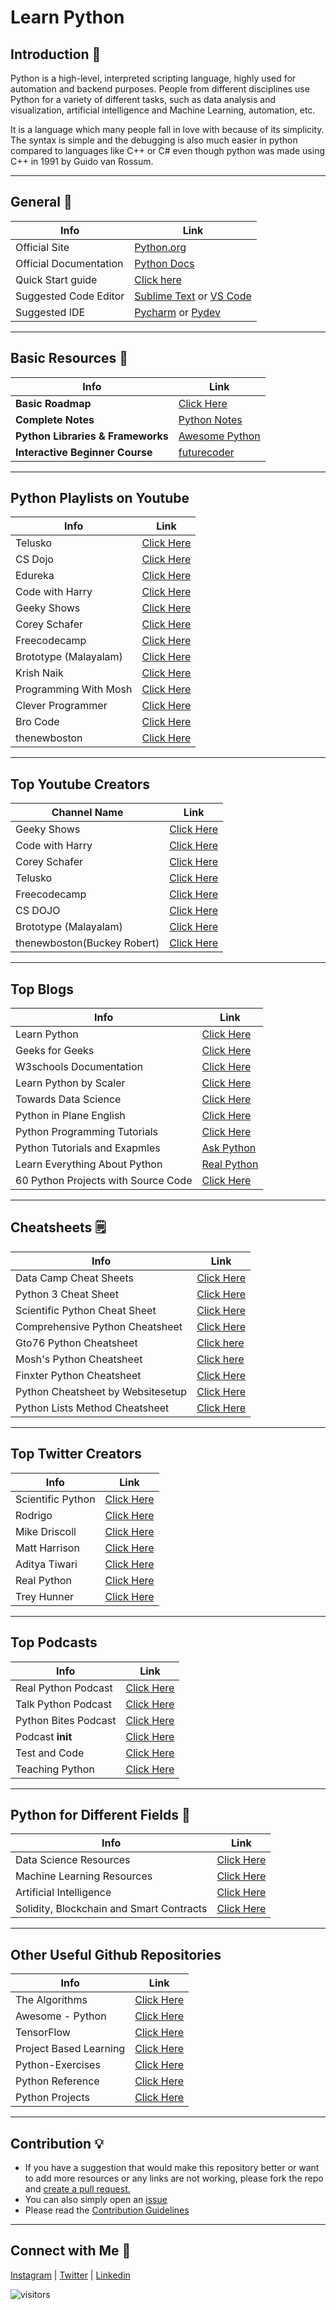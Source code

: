 # Learn Python

## Introduction 💫
Python is a high-level, interpreted scripting language, highly used for automation and backend purposes.
People from different disciplines use Python for a variety of different tasks, such as data analysis and visualization, artificial intelligence and Machine Learning, 
automation, etc.

It is a language which many people fall in love with because of its simplicity. The syntax is simple and the debugging is also much easier in python compared to languages like C++ or C# even though python was made using C++ in 1991 by Guido van Rossum.

---

## General 🔗

| Info                               | Link                                                                                                         |
| ---------------------------------- | ------------------------------------------------------------------------------------------------------------ | 
| Official Site                      | [Python.org](https://python.org)                                                                             |
| Official Documentation             | [Python Docs](https://docs.python.org)                                                                       |
| Quick Start guide                  | [Click here](https://www.python.org/about/gettingstarted/)                                                   | 
| Suggested Code Editor              | [Sublime Text](http://www.sublimetext.com/) or [VS Code](code.visualstudio.com)                              |
| Suggested IDE                      | [Pycharm](https://www.jetbrains.com/pycharm/) or [Pydev](http://pydev.org/)                                  |

---

## Basic Resources 🔗

| Info                                   | Link                                                                                                     |
| -------------------------------------  | ---------------------------------------------------------------------------------------------------------|
| **Basic Roadmap**                      | <a href='./roadmap.md' target="_blank">Click Here</a>                                                    |
| **Complete Notes**                     | [Python Notes](https://books.goalkicker.com/PythonBook/)                                                 |   
| **Python Libraries & Frameworks**      | [Awesome Python](https://github.com/vinta/awesome-python)                                                |
| **Interactive Beginner Course**        | [futurecoder](https://futurecoder.io/)                                                                   |

---

## Python Playlists on Youtube 

| Info                                   | Link                                                                                                     |
| -------------------------------------- | -------------------------------------------------------------------------------------------------------- |
| Telusko                                | [Click Here](https://youtube.com/playlist?list=PLsyeobzWxl7poL9JTVyndKe62ieoN-MZ3)                       |
| CS Dojo                                | [Click Here](https://youtube.com/playlist?list=PLBZBJbE_rGRWeh5mIBhD-hhDwSEDxogDg)                       |
| Edureka                                | [Click Here](https://youtube.com/playlist?list=PL9ooVrP1hQOHY-BeYrKHDrHKphsJOyRyu)                       |
| Code with Harry                        | [Click Here](https://youtube.com/playlist?list=PLu0W_9lII9agICnT8t4iYVSZ3eykIAOME)                       |
| Geeky Shows                            | [Click Here](https://www.youtube.com/playlist?list=PLbGui_ZYuhigZkqrHbI_ZkPBrIr5Rsd5L)                   |
| Corey Schafer                          | [Click Here](https://www.youtube.com/playlist?list=PL-osiE80TeTt2d9bfVyTiXJA-UTHn6WwU)                   |
| Freecodecamp                           | [Click Here](https://www.youtube.com/playlist?list=PLWKjhJtqVAbnqBxcdjVGgT3uVR10bzTEB)                   |
| Brototype (Malayalam)                  | [Click Here](https://www.youtube.com/playlist?list=PLY-ecO2csVHfbpOmWamlb8Mujjdnl1jks)                   |
| Krish Naik                             | [Click Here](https://youtube.com/playlist?list=PLZoTAELRMXVNUL99R4bDlVYsncUNvwUBB)                       |
| Programming With Mosh                  | [Click Here](https://youtube.com/playlist?list=PLTjRvDozrdlxj5wgH4qkvwSOdHLOCx10f)                       |
| Clever Programmer                      | [Click Here](https://www.youtube.com/watch?v=B9nFMZIYQl0)                                                |
| Bro Code                               | [Click Here](https://www.youtube.com/watch?v=6VElWbND-zg&list=PLZPZq0r_RZOOkUQbat8LyQii36cJf2SWT)
| thenewboston                           | [Click Here](https://www.youtube.com/watch?v=HBxCHonP6Ro&list=PL6gx4Cwl9DGAcbMi1sH6oAMk4JHw91mC_)

---

## Top Youtube Creators 
| Channel Name                           | Link                                                                                                     |
| -------------------------------------- | -------------------------------------------------------------------------------------------------------- |
| Geeky Shows                            | [Click Here](https://www.youtube.com/user/GeekyShow1)                                                    |
| Code with Harry                        | [Click Here](https://www.youtube.com/c/CodeWithHarry)                                                    |
| Corey Schafer                          | [Click Here](https://www.youtube.com/c/Coreyms)                                                          |
| Telusko                                | [Click Here](https://www.youtube.com/c/Telusko)                                                          |
| Freecodecamp                           | [Click Here](https://www.youtube.com/c/Freecodecamp)                                                     |
| CS DOJO                                | [Click Here](https://www.youtube.com/c/CSDojo)                                                           |
| Brototype (Malayalam)                  | [Click Here](https://www.youtube.com/c/BrototypeMalayalam)                                               |
| thenewboston(Buckey Robert)            | [Click Here](https://www.youtube.com/@thenewboston/)

---

## Top Blogs 

| Info                                   | Link                                                                                                     |
| -------------------------------------- | -------------------------------------------------------------------------------------------------------- |
| Learn Python                           | [Click Here](https://learnpython.com/blog/)                                                              |
| Geeks for Geeks                        | [Click Here](https://www.geeksforgeeks.org/python-programming-language/)                                 |
| W3schools Documentation                | [Click Here](https://www.w3schools.com/python/)     
| Learn Python by Scaler                 | [Click Here](https://www.scaler.com/topics/python/)                                                      |
| Towards Data Science                   | [Click Here](https://towardsdatascience.com/tagged/python)                                               |
| Python in Plane English                | [Click Here](https://python.plainenglish.io/)                                                            |
| Python Programming Tutorials           | [Click Here](https://pythonprogramming.net/)                                                             |
| Python Tutorials and Exapmles          | [Ask Python](https://www.askpython.com/)                                                                 |
| Learn Everything About Python          | [Real Python](https://www.realpython.com/)                                                               |
| 60 Python Projects with Source Code    | [Click Here](https://medium.com/coders-camp/60-python-projects-with-source-code-919cd8a6e512)            |

---

## Cheatsheets 🗒️

|Info                                          | Link                                                                                                |
|--------------------------------------------- | --------------------------------------------------------------------------------------------------- |
| Data Camp Cheat Sheets                       | [Click Here](https://www.datacamp.com/community/data-science-cheatsheets)                           |
| Python 3 Cheat Sheet                         | [Click Here](https://perso.limsi.fr/pointal/_media/python:cours:mementopython3-english.pdf)         |
| Scientific Python Cheat Sheet                | [Click Here](https://ipgp.github.io/scientific_python_cheat_sheet/)                                 |
| Comprehensive Python Cheatsheet              | [Click Here](https://gto76.github.io/python-cheatsheet/)                                            |
| Gto76 Python Cheatsheet                      | [Click here](https://www.pythoncheatsheet.org/)                                                     |
| Mosh's Python Cheatsheet                     | [Click here](https://programmingwithmosh.com/wp-content/uploads/2019/02/Python-Cheat-Sheet.pdf)     |
| Finxter Python Cheatsheet                    | [Click Here](https://blog.finxter.com/python-cheat-sheets/)                                         |
| Python Cheatsheet by Websitesetup            | [Click Here](https://websitesetup.org/wp-content/uploads/2021/04/Python-cheat-sheet-April-2021.pdf) |
| Python Lists Method Cheatsheet               | [Click Here](https://thegeekyboy.gumroad.com/l/python-lists)                                        |

---


## Top Twitter Creators

| Info                                   | Link                                                                                                     |
| -------------------------------------- | -------------------------------------------------------------------------------------------------------- |
| Scientific Python                      | [Click Here](https://twitter.com/SciPyTip)                                                               |
| Rodrigo                                | [Click Here](https://twitter.com/mathsppblog)                                                            |
| Mike Driscoll                          | [Click Here](https://twitter.com/driscollis)                                                             | 
| Matt Harrison                          | [Click Here](https://twitter.com/__mharrison__)                                                          |
| Aditya Tiwari                          | [Click Here](https://twitter.com/thegeekyb0y)                                                            |
| Real Python                            | [Click Here](https://twitter.com/realpython)                                                             |
| Trey Hunner                            | [Click Here](https://twitter.com/treyhunner)                                                             |

---

## Top Podcasts

| Info                                          | Link                                                                                               |
| --------------------------------------------  | -------------------------------------------------------------------------------------------------- |
| Real Python Podcast                           | [Click Here](https://realpython.com/podcasts/rpp/)                                                 |
| Talk Python Podcast                           | [Click Here](https://talkpython.fm/)                                                               |
| Python Bites Podcast                          | [Click Here](https://pythonbytes.fm/)                                                              |
| Podcast __init__                              | [Click Here](https://www.pythonpodcast.com/)                                                       |
| Test and Code                                 | [Click Here](https://testandcode.com/)                                                             |
| Teaching Python                               | [Click Here](https://www.teachingpython.fm/)                                                       |

---

## Python for Different Fields 🔗
| Info                                          | Link                                                                                               |
| --------------------------------------------- | -------------------------------------------------------------------------------------------------- |
| Data Science Resources                        | [Click Here](https://github.com/r0f1/datascience)                                                  |
| Machine Learning Resources                    | [Click Here](https://github.com/ujjwalkarn/Machine-Learning-Tutorials)                             |
| Artificial Intelligence                       | [Click Here](https://github.com/nivu/ai_all_resources)                                             |
| Solidity, Blockchain and Smart Contracts      | [Click Here](https://www.youtube.com/watch?v=M576WGiDBdQ&t=6211s)                                  |

---

## Other Useful Github Repositories

| Info                                          | Link                                                                                               |
| --------------------------------------        | -------------------------------------------------------------------------------------------------- |
| The Algorithms                                | [Click Here](https://github.com/TheAlgorithms/Python)                                              |
| Awesome - Python                              | [Click Here](https://github.com/vinta/awesome-python)                                              |
| TensorFlow                                    | [Click Here](https://github.com/tensorflow/tensorflow)                                             |
| Project Based Learning                        | [Click Here](https://github.com/tuvtran/project-based-learning#python)                             | 
| Python-Exercises                              | [Click Here](https://github.com/zhiwehu/Python-programming-exercises)                              |  
| Python Reference                              | [Click Here](https://github.com/rasbt/python_reference)                                            |
| Python Projects                               | [Click Here](https://github.com/thegeekyb0y/pythonprojects)                                        |

---

## Contribution 💡

- If you have a suggestion that would make this repository better or want to add more resources or any links are not working, please fork the repo and [create a pull request.](https://github.com/thegeekyb0y/learnpython/edit/main/README.md) 
- You can also simply open an [issue](https://github.com/thegeekyb0y/learnpython/issues/new) 
- Please read the [Contribution Guidelines](https://github.com/thegeekyb0y/learnpython/blob/main/CONTRIBUTING.md)

---

## Connect with Me 🤝

[Instagram](https://www.instagram.com/thegeekyb0y) | [Twitter](https://www.twitter.com/thegeekyb0y) | [Linkedin](https://www.linkedin.com/in/adityacodes)

![visitors](https://page-views.glitch.me/badge?page_id=thegeekyb0y/learnpython)


